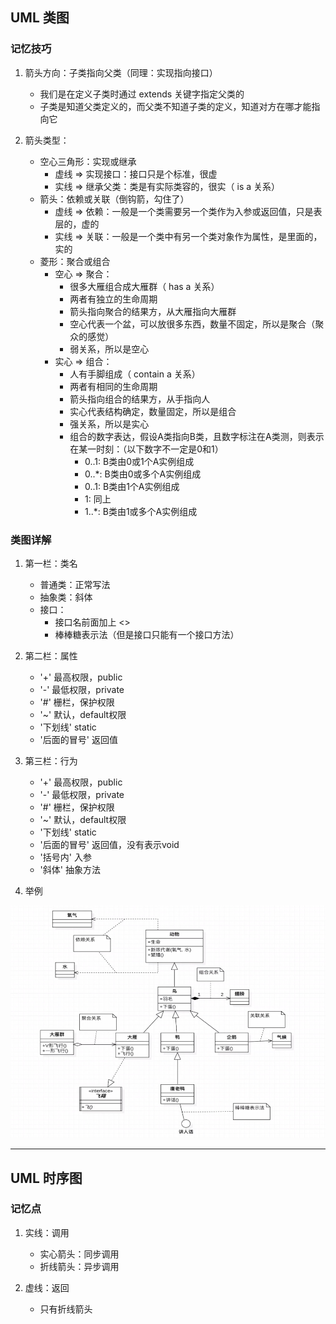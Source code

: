 ## UML 类图

### 记忆技巧

1. 箭头方向：子类指向父类（同理：实现指向接口）
    * 我们是在定义子类时通过 extends 关键字指定父类的
    * 子类是知道父类定义的，而父类不知道子类的定义，知道对方在哪才能指向它

2. 箭头类型：
    * 空心三角形：实现或继承
        * 虚线 => 实现接口：接口只是个标准，很虚
        * 实线 => 继承父类：类是有实际类容的，很实（ is a 关系）
    * 箭头：依赖或关联（倒钩箭，勾住了）
        * 虚线 => 依赖：一般是一个类需要另一个类作为入参或返回值，只是表层的，虚的
        * 实线 => 关联：一般是一个类中有另一个类对象作为属性，是里面的，实的
    * 菱形：聚合或组合
        * 空心 => 聚合：
            * 很多大雁组合成大雁群（ has a 关系）
            * 两者有独立的生命周期
            * 箭头指向聚合的结果方，从大雁指向大雁群
            * 空心代表一个盆，可以放很多东西，数量不固定，所以是聚合（聚众的感觉）
            * 弱关系，所以是空心
        * 实心 => 组合：
            * 人有手脚组成（ contain a 关系）
            * 两者有相同的生命周期
            * 箭头指向组合的结果方，从手指向人
            * 实心代表结构确定，数量固定，所以是组合
            * 强关系，所以是实心
            * 组合的数字表达，假设A类指向B类，且数字标注在A类测，则表示在某一时刻：（以下数字不一定是0和1）
                * 0..1: B类由0或1个A实例组成
                * 0..*: B类由0或多个A实例组成
                * 0..1: B类由1个A实例组成
                * 1: 同上
                * 1..*: B类由1或多个A实例组成

### 类图详解

1. 第一栏：类名
    * 普通类：正常写法
    * 抽象类：斜体
    * 接口：
       * 接口名前面加上 <<interface>>
       * 棒棒糖表示法（但是接口只能有一个接口方法）

2. 第二栏：属性
    * '+' 最高权限，public
    * '-' 最低权限，private
    * '#' 栅栏，保护权限
    * '~' 默认，default权限
    * '下划线' static
    * '后面的冒号' 返回值

3. 第三栏：行为
    * '+' 最高权限，public
    * '-' 最低权限，private
    * '#' 栅栏，保护权限
    * '~' 默认，default权限
    * '下划线' static
    * '后面的冒号' 返回值，没有表示void
    * '括号内' 入参
    * '斜体' 抽象方法

4. 举例

![示例1](示例1.png)

---

## UML 时序图

### 记忆点

1. 实线：调用
    * 实心箭头：同步调用
    * 折线箭头：异步调用

2. 虚线：返回
    * 只有折线箭头





